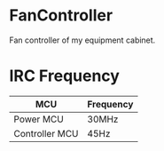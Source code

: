 # FanController
Fan controller of my equipment cabinet.

# IRC Frequency
| MCU | Frequency |
| ---- | ---- |
| Power MCU | 30MHz |
| Controller MCU | 45Hz |
